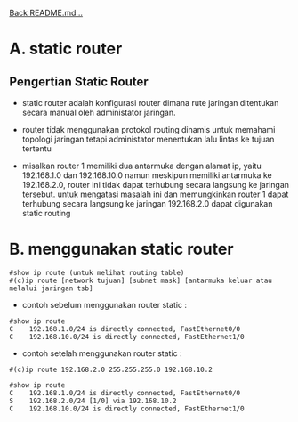 <a href="../../README.md#back">Back README.md...</a>

# **A. static router**
## Pengertian Static Router
- static router adalah konfigurasi router dimana rute jaringan ditentukan secara manual oleh administator jaringan.
- router tidak menggunakan protokol routing dinamis untuk memahami topologi jaringan tetapi administator 
  menentukan lalu lintas ke tujuan tertentu

- misalkan router 1 memiliki dua antarmuka dengan alamat ip, yaitu 192.168.1.0 dan 192.168.10.0 
  namun meskipun memiliki antarmuka ke 192.168.2.0, router ini tidak dapat terhubung secara langsung ke jaringan tersebut. untuk mengatasi 
  masalah ini dan memungkinkan router 1 dapat terhubung secara langsung ke jaringan 192.168.2.0 dapat digunakan static routing

# **B. menggunakan static router**
```
#show ip route (untuk melihat routing table)
#(c)ip route [network tujuan] [subnet mask] [antarmuka keluar atau melalui jaringan tsb]
```

- contoh sebelum menggunakan router static :
```
#show ip route
C    192.168.1.0/24 is directly connected, FastEthernet0/0
C    192.168.10.0/24 is directly connected, FastEthernet1/0
```
 
- contoh setelah menggunakan router static :
```
#(c)ip route 192.168.2.0 255.255.255.0 192.168.10.2

#show ip route
C    192.168.1.0/24 is directly connected, FastEthernet0/0
S    192.168.2.0/24 [1/0] via 192.168.10.2
C    192.168.10.0/24 is directly connected, FastEthernet1/0
```